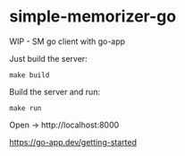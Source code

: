 # simple-memorizer-go

WIP - SM go client with go-app

Just build the server:

```shell
make build
```

Build the server and run:

```shell
make run
```

Open -> http://localhost:8000

https://go-app.dev/getting-started
